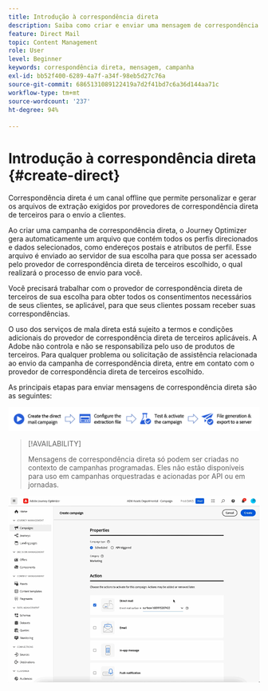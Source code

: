 ```yaml
---
title: Introdução à correspondência direta
description: Saiba como criar e enviar uma mensagem de correspondência direta no Journey Optimizer
feature: Direct Mail
topic: Content Management
role: User
level: Beginner
keywords: correspondência direta, mensagem, campanha
exl-id: bb52f400-6289-4a7f-a34f-98eb5d27c76a
source-git-commit: 6865131089122419a7d2f41bd7c6a36d144aa71c
workflow-type: tm+mt
source-wordcount: '237'
ht-degree: 94%

---
```


# Introdução à correspondência direta {#create-direct}

Correspondência direta é um canal offline que permite personalizar e gerar os arquivos de extração exigidos por provedores de correspondência direta de terceiros para o envio a clientes.

Ao criar uma campanha de correspondência direta, o Journey Optimizer gera automaticamente um arquivo que contém todos os perfis direcionados e dados selecionados, como endereços postais e atributos de perfil. Esse arquivo é enviado ao servidor de sua escolha para que possa ser acessado pelo provedor de correspondência direta de terceiros escolhido, o qual realizará o processo de envio para você.

Você precisará trabalhar com o provedor de correspondência direta de terceiros de sua escolha para obter todos os consentimentos necessários de seus clientes, se aplicável, para que seus clientes possam receber suas correspondências.

O uso dos serviços de mala direta está sujeito a termos e condições adicionais do provedor de correspondência direta de terceiros aplicáveis.  A Adobe não controla e não se responsabiliza pelo uso de produtos de terceiros. Para qualquer problema ou solicitação de assistência relacionada ao envio da campanha de correspondência direta, entre em contato com o provedor de correspondência direta de terceiros escolhido.

As principais etapas para enviar mensagens de correspondência direta são as seguintes:

![](assets/dm-creation-process.png)

>[!AVAILABILITY]
>
>Mensagens de correspondência direta só podem ser criadas no contexto de campanhas programadas. Eles não estão disponíveis para uso em campanhas orquestradas e acionadas por API ou em jornadas.

![](../rn/assets/do-not-localize/gif-dm.gif)


